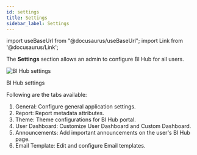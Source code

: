 ```yaml
---
id: settings
title: Settings
sidebar_label: Settings
---
```


import useBaseUrl from "@docusaurus/useBaseUrl";
import Link from '@docusaurus/Link';

The **Settings** section allows an admin to configure BI Hub for all users.

  <div class="center">
    <Zoom>
      <img alt="BI Hub settings" src={useBaseUrl('doc-images/admin-guide/settings/settings.png')}/>
    </Zoom>
    <p>BI Hub settings</p>
  </div>

Following are the tabs available:

1. <Link to={useBaseUrl('docs/admin-guide/settings/general')}>General</Link>: Configure general application settings.
1. <Link to={useBaseUrl('docs/admin-guide/settings/report')}>Report</Link>: Report metadata attributes.
1. <Link to={useBaseUrl('docs/admin-guide/settings/theme')}>Theme</Link>: Theme configurations for BI Hub portal.
1. <Link to={useBaseUrl('docs/admin-guide/settings/user-dashboard')}>User Dashboard</Link>: Customize User Dashboard and Custom Dashboard.
1. <Link to={useBaseUrl('docs/admin-guide/settings/#')}>Announcements</Link>: Add important announcements on the user's BI Hub page.
1. <Link to={useBaseUrl('docs/admin-guide/settings/email-template')}>Email Template</Link>: Edit and configure Email templates.
